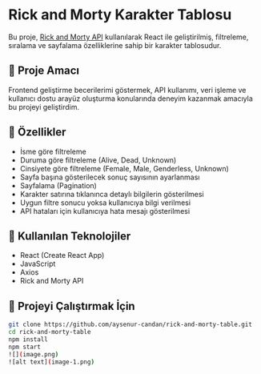 # Rick and Morty Karakter Tablosu

Bu proje, [Rick and Morty API](https://rickandmortyapi.com/) kullanılarak React ile geliştirilmiş, filtreleme, sıralama ve sayfalama özelliklerine sahip bir karakter tablosudur.

## 🎯 Proje Amacı

Frontend geliştirme becerilerimi göstermek, API kullanımı, veri işleme ve kullanıcı dostu arayüz oluşturma konularında deneyim kazanmak amacıyla bu projeyi geliştirdim.

## 🔧 Özellikler

- İsme göre filtreleme  
- Duruma göre filtreleme (Alive, Dead, Unknown)  
- Cinsiyete göre filtreleme (Female, Male, Genderless, Unknown)  
- Sayfa başına gösterilecek sonuç sayısının ayarlanması  
- Sayfalama (Pagination)  
- Karakter satırına tıklanınca detaylı bilgilerin gösterilmesi  
- Uygun filtre sonucu yoksa kullanıcıya bilgi verilmesi  
- API hataları için kullanıcıya hata mesajı gösterilmesi

## 🧰 Kullanılan Teknolojiler

- React (Create React App)
- JavaScript
- Axios
- Rick and Morty API

## 🚀 Projeyi Çalıştırmak İçin

```bash
git clone https://github.com/aysenur-candan/rick-and-morty-table.git
cd rick-and-morty-table
npm install
npm start
![](image.png)
![alt text](image-1.png)